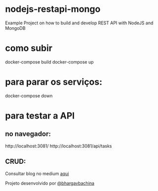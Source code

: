 # nodejs-restapi-mongo
Example Project on how to build and develop REST API with NodeJS and MongoDB


# como subir

docker-compose build
docker-compose up

# para parar os serviços:

docker-compose down

# para testar a API

## no navegador:

http://localhost:3081/
http://localhost:3081/api/tasks

## CRUD:

Consultar blog no medium [aqui](https://medium.com/bb-tutorials-and-thoughts/how-to-use-mongodb-docker-image-with-nodejs-rest-api-3411582c71e5)

Projeto desenvolvido por [@bhargavbachina](https://medium.com/@bhargavbachina)
